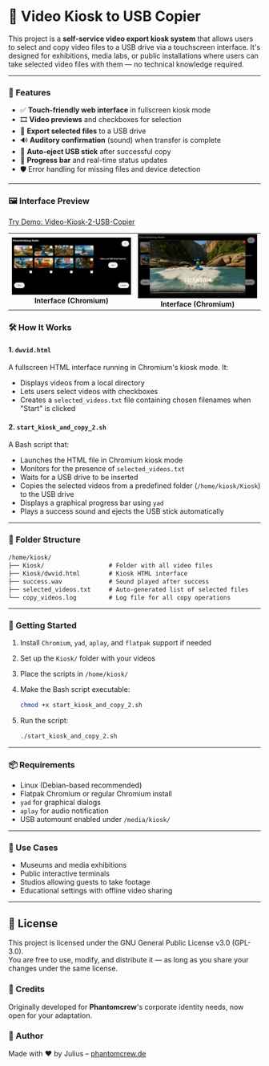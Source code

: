 # 📼 Video Kiosk to USB Copier
This project is a **self-service video export kiosk system** that allows users to select and copy video files to a USB drive via a touchscreen interface. It's designed for exhibitions, media labs, or public installations where users can take selected video files with them — no technical knowledge required.

---

### 🧩 Features

* ✅ **Touch-friendly web interface** in fullscreen kiosk mode
* 🎞️ **Video previews** and checkboxes for selection
* 💾 **Export selected files** to a USB drive
* 🔊 **Auditory confirmation** (sound) when transfer is complete
* 🧯 **Auto-eject USB stick** after successful copy
* 🚧 **Progress bar** and real-time status updates
* 🛡️ Error handling for missing files and device detection

---


### 🖼️ Interface Preview
[Try Demo: Video-Kiosk-2-USB-Copier](https://phantomcrew-de.github.io/QR-Ticket-Generator/Ticketgenerator.html)
<table>
  <tr>
    <td align="center" width="25%">
      <img src="screenshots/screenshot_video_2_usb_kiosk_001.JPG" width="370px"><br>
      <strong>Interface (Chromium)</strong>
    </td>
    <td align="center" width="25%">
      <img src="screenshots/screenshot_video_2_usb_kiosk_002.JPG" width="370px"><br>
      <strong>Interface (Chromium)</strong>
    </td>
  </tr>
</table>

### 🛠️ How It Works

#### 1. `dwvid.html`

A fullscreen HTML interface running in Chromium's kiosk mode. It:

* Displays videos from a local directory
* Lets users select videos with checkboxes
* Creates a `selected_videos.txt` file containing chosen filenames when "Start" is clicked

#### 2. `start_kiosk_and_copy_2.sh`

A Bash script that:

* Launches the HTML file in Chromium kiosk mode
* Monitors for the presence of `selected_videos.txt`
* Waits for a USB drive to be inserted
* Copies the selected videos from a predefined folder (`/home/kiosk/Kiosk`) to the USB drive
* Displays a graphical progress bar using `yad`
* Plays a success sound and ejects the USB stick automatically

---

### 📂 Folder Structure

```
/home/kiosk/
├── Kiosk/                  # Folder with all video files
├── Kiosk/dwvid.html        # Kiosk HTML interface
├── success.wav             # Sound played after success
├── selected_videos.txt     # Auto-generated list of selected files
└── copy_videos.log         # Log file for all copy operations
```

---

### 🚀 Getting Started

1. Install `Chromium`, `yad`, `aplay`, and `flatpak` support if needed
2. Set up the `Kiosk/` folder with your videos
3. Place the scripts in `/home/kiosk/`
4. Make the Bash script executable:

   ```bash
   chmod +x start_kiosk_and_copy_2.sh
   ```
5. Run the script:

   ```bash
   ./start_kiosk_and_copy_2.sh
   ```

---

### 📦 Requirements

* Linux (Debian-based recommended)
* Flatpak Chromium or regular Chromium install
* `yad` for graphical dialogs
* `aplay` for audio notification
* USB automount enabled under `/media/kiosk/`

---

### 🧠 Use Cases

* Museums and media exhibitions
* Public interactive terminals
* Studios allowing guests to take footage
* Educational settings with offline video sharing
  
---


## 📄 License

This project is licensed under the GNU General Public License v3.0 (GPL-3.0).  
You are free to use, modify, and distribute it — as long as you share your changes under the same license.

### 🚶 Credits

Originally developed for **Phantomcrew**'s corporate identity needs, now open for your adaptation.

### 🤝 Author

Made with ❤️ by Julius – [phantomcrew.de](https://phantomcrew.de/)

